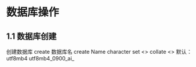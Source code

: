 # 数据库操作
## 1.1 数据库创建
创建数据库 
create 数据库名
create Name character set <> collate <>
默认：utf8mb4    utf8mb4_0900_ai_
<!--stackedit_data:
eyJoaXN0b3J5IjpbOTMxODg3OTgzXX0=
-->